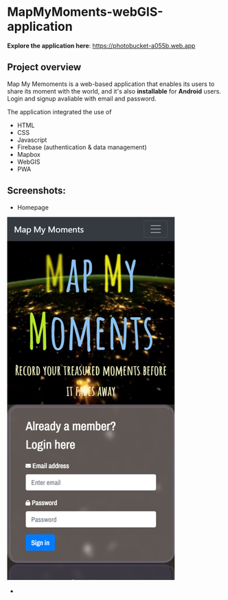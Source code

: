 # MapMyMoments-webGIS-application
**Explore the application here**: https://photobucket-a055b.web.app

## Project overview
Map My Memoments is a web-based application that enables its users to share its moment with the world, and it's also **installable** for **Android** users. 
Login and signup avaliable with email and password. 

The application integrated the use of 
- HTML
- CSS 
- Javascript
- Firebase (authentication & data management)
- Mapbox
- WebGIS
- PWA

## Screenshots:

- Homepage

![Screenshot of the homepage of the Map My Moments](https://github.com/Alanrocks/MapMyMoments-webGIS-application/blob/main/preview/homepage.png)

- 
